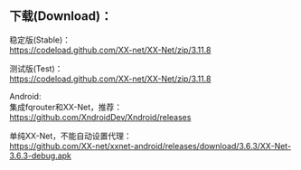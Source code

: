 
## 下载(Download)：
稳定版(Stable)：  
https://codeload.github.com/XX-net/XX-Net/zip/3.11.8


测试版(Test)：  
https://codeload.github.com/XX-net/XX-Net/zip/3.11.8


Android:  
集成fqrouter和XX-Net，推荐：  
https://github.com/XndroidDev/Xndroid/releases

单纯XX-Net，不能自动设置代理：    
https://github.com/XX-net/xxnet-android/releases/download/3.6.3/XX-Net-3.6.3-debug.apk
